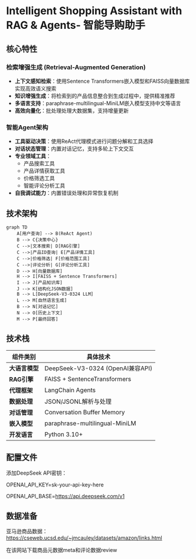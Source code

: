 # Intelligent Shopping Assistant with RAG & Agents- 智能导购助手







##  核心特性

###  **检索增强生成 (Retrieval-Augmented Generation)**
- **上下文感知检索**：使用Sentence Transformers嵌入模型和FAISS向量数据库实现高效语义搜索
- **知识增强生成**：将检索到的产品信息整合到生成过程中，提供精准推荐
- **多语言支持**：paraphrase-multilingual-MiniLM嵌入模型支持中文等语言
- **高效向量化**：批处理处理大数据集，支持增量更新

###  **智能Agent架构**
- **工具驱动决策**：使用ReAct代理模式进行问题分解和工具选择
- **对话状态管理**：内置对话记忆，支持多轮上下文交互
- **专业领域工具**：
  -  产品搜索工具
  -  产品详情获取工具
  -  价格筛选工具
  -  智能评论分析工具
- **自我调试能力**：内置错误处理和异常恢复机制

##  技术架构

```mermaid
graph TD
    A[用户查询] --> B(ReAct Agent)
    B --> C{决策中心}
    C -->|文本搜索| D[RAG引擎]
    C -->|产品ID查询| E[产品详情工具]
    C -->|价格筛选| F[价格范围工具]
    C -->|评论分析| G[评论分析工具]
    D --> H[向量数据库]
    H --> I[FAISS + Sentence Transformers]
    I --> J[产品知识库]
    J --> K[结构化JSON数据]
    B --> L[DeepSeek-V3-0324 LLM]
    L --> M[自然语言生成]
    B --> N[对话记忆]
    N --> O[历史上下文]
    M --> P[最终回答]
```

##  技术栈

| 组件类别       | 具体技术                          |
|----------------|-----------------------------------|
| **大语言模型** | DeepSeek-V3-0324 (OpenAI兼容API)  |
| **RAG引擎**    | FAISS + SentenceTransformers     |
| **代理框架**   | LangChain Agents                  |
| **数据处理**   | JSON/JSONL解析与处理              |
| **对话管理**   | Conversation Buffer Memory        |
| **嵌入模型**   | paraphrase-multilingual-MiniLM   |
| **开发语言**   | Python 3.10+                      |


## 配置文件
添加DeepSeek API密钥：

OPENAI_API_KEY=sk-your-api-key-here

OPENAI_API_BASE=https://api.deepseek.com/v1


## 数据准备
亚马逊商品数据：https://cseweb.ucsd.edu/~jmcauley/datasets/amazon/links.html

在该网站下载商品元数据meta和评论数据review



